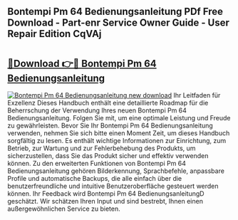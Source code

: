 ## Bontempi Pm 64 Bedienungsanleitung PDf Free Download - Part-enr Service Owner Guide - User Repair Edition CqVAj

# <h2><a href="http://df587h5.blite.top/?on=Bontempi+Pm+64+Bedienungsanleitung">🔗Download 👉🔴 Bontempi Pm 64 Bedienungsanleitung</a></h2>

[![Bontempi Pm 64 Bedienungsanleitung new download](https://i.imgur.com/lujVjoI.png)](http://df587h5.blite.top/?on=Bontempi+Pm+64+Bedienungsanleitung)
Ihr Leitfaden für Exzellenz Dieses Handbuch enthält eine detaillierte Roadmap für die Beherrschung der Verwendung Ihres neuen Bontempi Pm 64 Bedienungsanleitung. Folgen Sie mit, um eine optimale Leistung und Freude zu gewährleisten. Bevor Sie Ihr Bontempi Pm 64 Bedienungsanleitung verwenden, nehmen Sie sich bitte einen Moment Zeit, um dieses Handbuch sorgfältig zu lesen. Es enthält wichtige Informationen zur Einrichtung, zum Betrieb, zur Wartung und zur Fehlerbehebung des Produkts, um sicherzustellen, dass Sie das Produkt sicher und effektiv verwenden können. Zu den erweiterten Funktionen von Bontempi Pm 64 Bedienungsanleitung gehören Bilderkennung, Sprachbefehle, anpassbare Profile und automatische Backups, die alle einfach über die benutzerfreundliche und intuitive Benutzeroberfläche gesteuert werden können. Ihr Feedback wird Bontempi Pm 64 BedienungsanleitungD geschätzt. Wir schätzen Ihren Input und sind bestrebt, Ihnen einen außergewöhnlichen Service zu bieten.
